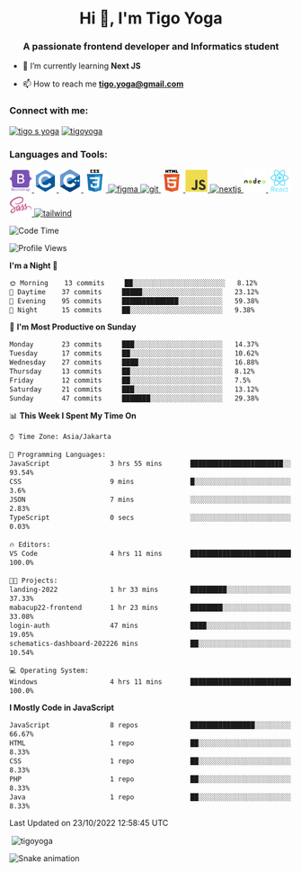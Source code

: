 <h1 align="center">Hi 👋, I'm Tigo Yoga</h1>
<h3 align="center">A passionate frontend developer and Informatics student</h3>

- 🌱 I’m currently learning **Next JS**

- 📫 How to reach me **tigo.yoga@gmail.com**

<h3 align="left">Connect with me:</h3>
<p align="left">
<a href="https://linkedin.com/in/tigo s yoga" target="blank"><img align="center" src="https://raw.githubusercontent.com/rahuldkjain/github-profile-readme-generator/master/src/images/icons/Social/linked-in-alt.svg" alt="tigo s yoga" height="30" width="40" /></a>
<a href="https://instagram.com/tigoyoga" target="blank"><img align="center" src="https://raw.githubusercontent.com/rahuldkjain/github-profile-readme-generator/master/src/images/icons/Social/instagram.svg" alt="tigoyoga" height="30" width="40" /></a>
</p>

<h3 align="left">Languages and Tools:</h3>
<p align="left"> <a href="https://getbootstrap.com" target="_blank" rel="noreferrer"> <img src="https://raw.githubusercontent.com/devicons/devicon/master/icons/bootstrap/bootstrap-plain-wordmark.svg" alt="bootstrap" width="40" height="40"/> </a> <a href="https://www.cprogramming.com/" target="_blank" rel="noreferrer"> <img src="https://raw.githubusercontent.com/devicons/devicon/master/icons/c/c-original.svg" alt="c" width="40" height="40"/> </a> <a href="https://www.w3schools.com/cpp/" target="_blank" rel="noreferrer"> <img src="https://raw.githubusercontent.com/devicons/devicon/master/icons/cplusplus/cplusplus-original.svg" alt="cplusplus" width="40" height="40"/> </a> <a href="https://www.w3schools.com/css/" target="_blank" rel="noreferrer"> <img src="https://raw.githubusercontent.com/devicons/devicon/master/icons/css3/css3-original-wordmark.svg" alt="css3" width="40" height="40"/> </a> <a href="https://www.figma.com/" target="_blank" rel="noreferrer"> <img src="https://www.vectorlogo.zone/logos/figma/figma-icon.svg" alt="figma" width="40" height="40"/> </a> <a href="https://git-scm.com/" target="_blank" rel="noreferrer"> <img src="https://www.vectorlogo.zone/logos/git-scm/git-scm-icon.svg" alt="git" width="40" height="40"/> </a> <a href="https://www.w3.org/html/" target="_blank" rel="noreferrer"> <img src="https://raw.githubusercontent.com/devicons/devicon/master/icons/html5/html5-original-wordmark.svg" alt="html5" width="40" height="40"/> </a> <a href="https://developer.mozilla.org/en-US/docs/Web/JavaScript" target="_blank" rel="noreferrer"> <img src="https://raw.githubusercontent.com/devicons/devicon/master/icons/javascript/javascript-original.svg" alt="javascript" width="40" height="40"/> </a> <a href="https://nextjs.org/" target="_blank" rel="noreferrer"> <img src="https://cdn.worldvectorlogo.com/logos/nextjs-2.svg" alt="nextjs" width="40" height="40"/> </a> <a href="https://nodejs.org" target="_blank" rel="noreferrer"> <img src="https://raw.githubusercontent.com/devicons/devicon/master/icons/nodejs/nodejs-original-wordmark.svg" alt="nodejs" width="40" height="40"/> </a> <a href="https://reactjs.org/" target="_blank" rel="noreferrer"> <img src="https://raw.githubusercontent.com/devicons/devicon/master/icons/react/react-original-wordmark.svg" alt="react" width="40" height="40"/> </a> <a href="https://sass-lang.com" target="_blank" rel="noreferrer"> <img src="https://raw.githubusercontent.com/devicons/devicon/master/icons/sass/sass-original.svg" alt="sass" width="40" height="40"/> </a> <a href="https://tailwindcss.com/" target="_blank" rel="noreferrer"> <img src="https://www.vectorlogo.zone/logos/tailwindcss/tailwindcss-icon.svg" alt="tailwind" width="40" height="40"/> </a> </p>

<!--START_SECTION:waka-->
![Code Time](http://img.shields.io/badge/Code%20Time-16%20hrs%2025%20mins-blue)

![Profile Views](http://img.shields.io/badge/Profile%20Views-45-blue)

**I'm a Night 🦉** 

```text
🌞 Morning    13 commits     ██░░░░░░░░░░░░░░░░░░░░░░░   8.12% 
🌆 Daytime    37 commits     █████░░░░░░░░░░░░░░░░░░░░   23.12% 
🌃 Evening    95 commits     ██████████████░░░░░░░░░░░   59.38% 
🌙 Night      15 commits     ██░░░░░░░░░░░░░░░░░░░░░░░   9.38%

```
📅 **I'm Most Productive on Sunday** 

```text
Monday       23 commits     ███░░░░░░░░░░░░░░░░░░░░░░   14.37% 
Tuesday      17 commits     ██░░░░░░░░░░░░░░░░░░░░░░░   10.62% 
Wednesday    27 commits     ████░░░░░░░░░░░░░░░░░░░░░   16.88% 
Thursday     13 commits     ██░░░░░░░░░░░░░░░░░░░░░░░   8.12% 
Friday       12 commits     ██░░░░░░░░░░░░░░░░░░░░░░░   7.5% 
Saturday     21 commits     ███░░░░░░░░░░░░░░░░░░░░░░   13.12% 
Sunday       47 commits     ███████░░░░░░░░░░░░░░░░░░   29.38%

```


📊 **This Week I Spent My Time On** 

```text
⌚︎ Time Zone: Asia/Jakarta

💬 Programming Languages: 
JavaScript               3 hrs 55 mins       ███████████████████████░░   93.54% 
CSS                      9 mins              █░░░░░░░░░░░░░░░░░░░░░░░░   3.6% 
JSON                     7 mins              ░░░░░░░░░░░░░░░░░░░░░░░░░   2.83% 
TypeScript               0 secs              ░░░░░░░░░░░░░░░░░░░░░░░░░   0.03%

🔥 Editors: 
VS Code                  4 hrs 11 mins       █████████████████████████   100.0%

🐱‍💻 Projects: 
landing-2022             1 hr 33 mins        █████████░░░░░░░░░░░░░░░░   37.33% 
mabacup22-frontend       1 hr 23 mins        ████████░░░░░░░░░░░░░░░░░   33.08% 
login-auth               47 mins             ████░░░░░░░░░░░░░░░░░░░░░   19.05% 
schematics-dashboard-202226 mins             ██░░░░░░░░░░░░░░░░░░░░░░░   10.54%

💻 Operating System: 
Windows                  4 hrs 11 mins       █████████████████████████   100.0%

```

**I Mostly Code in JavaScript** 

```text
JavaScript               8 repos             ████████████████░░░░░░░░░   66.67% 
HTML                     1 repo              ██░░░░░░░░░░░░░░░░░░░░░░░   8.33% 
CSS                      1 repo              ██░░░░░░░░░░░░░░░░░░░░░░░   8.33% 
PHP                      1 repo              ██░░░░░░░░░░░░░░░░░░░░░░░   8.33% 
Java                     1 repo              ██░░░░░░░░░░░░░░░░░░░░░░░   8.33%

```



 Last Updated on 23/10/2022 12:58:45 UTC
<!--END_SECTION:waka-->

<p>&nbsp;<img align="center" src="https://github-readme-stats.vercel.app/api?username=tigoyoga&show_icons=true&locale=en" alt="tigoyoga" /></p>

![Snake animation](https://github.com/thepiyushmalhotra/thepiyushmalhotra/blob/output/github-contribution-grid-snake.svg)

   
